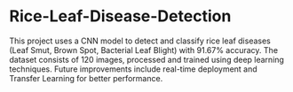 # Rice-Leaf-Disease-Detection
This project uses a CNN model to detect and classify rice leaf diseases (Leaf Smut, Brown Spot, Bacterial Leaf Blight) with 91.67% accuracy. The dataset consists of 120 images, processed and trained using deep learning techniques. Future improvements include real-time deployment and Transfer Learning for better performance.
